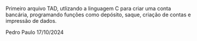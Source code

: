 Primeiro arquivo TAD, utlizando a linguagem C para criar uma conta bancária, 
programando funções como depósito, saque, criação de contas e impressão de dados.

Pedro Paulo 17/10/2024
